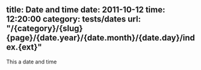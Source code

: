 title: Date and time
date: 2011-10-12
time: 12:20:00
category: tests/dates
url: "/{category}/{slug}{page}/{date.year}/{date.month}/{date.day}/index.{ext}"
---
This a date and time

